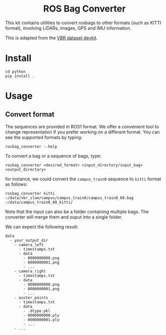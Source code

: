 <div align="center">
    <h1>ROS Bag Converter</h1>
</div>

This kit contains utilities to convert rosbags to other formats (such as KITTI format), involving LiDARs, images, GPS and IMU information.

This is adapted from the [VBR dataset devkit](https://github.com/rvp-group/vbr-devkit).

# Install

```shell
cd python
pip install .
```

# Usage

## Convert format

The sequences are provided in ROS1 format. We offer a convenient tool to change representation if you prefer working on a different format.
You can see the supported formats by typing:

```shell
rosbag_converter --help
```

To convert a bag or a sequence of bags, type:
```shell
rosbag_converter <desired_format> <input_directory/input_bag> <output_directory>
```

for instance, we could convert the `campus_train0` sequence to `kitti` format as follows:

```shell
rosbag_converter kitti ~/data/vbr_slam/campus/campus_train0/campus_train0_00.bag ~/data/campus_train0_00_kitti/
```

Note that the input can also be a folder containing multiple bags. The converter will merge them and ouput into a single folder.

We can expect the following result:

```
data
  - your_output_dir
    - camera_left
      - timestamps.txt
      - data
        - 0000000000.png
        - 0000000001.png
        - ...
    - camera_right
      - timestamps.txt
      - data
        - 0000000000.png
        - 0000000001.png
        - ...
    - ouster_points
      - timestamps.txt
      - data
        - .dtype.pkl
        - 0000000000.ply
        - 0000000001.ply
        - ...
    - ... 
```
